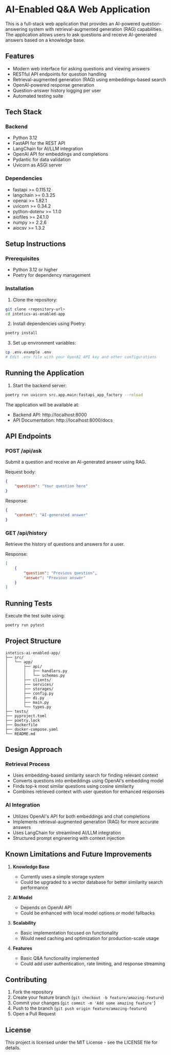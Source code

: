 # AI-Enabled Q&A Web Application

This is a full-stack web application that provides an AI-powered question-answering system with retrieval-augmented generation (RAG) capabilities. The application allows users to ask questions and receive AI-generated answers based on a knowledge base.

## Features

- Modern web interface for asking questions and viewing answers
- RESTful API endpoints for question handling
- Retrieval-augmented generation (RAG) using embeddings-based search
- OpenAI-powered response generation
- Question-answer history logging per user
- Automated testing suite

## Tech Stack

### Backend
- Python 3.12
- FastAPI for the REST API
- LangChain for AI/LLM integration
- OpenAI API for embeddings and completions
- Pydantic for data validation
- Uvicorn as ASGI server

### Dependencies
- fastapi >= 0.115.12
- langchain >= 0.3.25
- openai >= 1.82.1
- uvicorn >= 0.34.2
- python-dotenv >= 1.1.0
- aiofiles >= 24.1.0
- numpy >= 2.2.6
- aiocsv >= 1.3.2

## Setup Instructions

### Prerequisites
- Python 3.12 or higher
- Poetry for dependency management

### Installation

1. Clone the repository:
```bash
git clone <repository-url>
cd intetics-ai-enabled-app
```

2. Install dependencies using Poetry:
```bash
poetry install
```

3. Set up environment variables:
```bash
cp .env.example .env
# Edit .env file with your OpenAI API key and other configurations
```

## Running the Application

1. Start the backend server:
```bash
poetry run uvicorn src.app.main:fastapi_app_factory --reload
```

The application will be available at:
- Backend API: http://localhost:8000
- API Documentation: http://localhost:8000/docs

## API Endpoints

### POST /api/ask
Submit a question and receive an AI-generated answer using RAG.

Request body:
```json
{
    "question": "Your question here"
}
```

Response:
```json
{
    "content": "AI-generated answer"
}
```

### GET /api/history
Retrieve the history of questions and answers for a user.

Response:
```json
[
    {
        "question": "Previous question",
        "answer": "Previous answer"
    }
]
```

## Running Tests

Execute the test suite using:
```bash
poetry run pytest
```

## Project Structure

```
intetics-ai-enabled-app/
├── src/
│   └── app/
│       ├── api/
│       │   ├── handlers.py
│       │   └── schemas.py
│       ├── clients/
│       ├── services/
│       ├── storages/
│       ├── config.py
│       ├── di.py
│       ├── main.py
│       └── types.py
├── tests/
├── pyproject.toml
├── poetry.lock
├── Dockerfile
├── docker-compose.yaml
└── README.md
```

## Design Approach

### Retrieval Process
- Uses embedding-based similarity search for finding relevant context
- Converts questions into embeddings using OpenAI's embedding model
- Finds top-k most similar questions using cosine similarity
- Combines retrieved context with user question for enhanced responses

### AI Integration
- Utilizes OpenAI's API for both embeddings and chat completions
- Implements retrieval-augmented generation (RAG) for more accurate answers
- Uses LangChain for streamlined AI/LLM integration
- Structured prompt engineering with context injection

## Known Limitations and Future Improvements

1. **Knowledge Base**
   - Currently uses a simple storage system
   - Could be upgraded to a vector database for better similarity search performance

2. **AI Model**
   - Depends on OpenAI API
   - Could be enhanced with local model options or model fallbacks

3. **Scalability**
   - Basic implementation focused on functionality
   - Would need caching and optimization for production-scale usage

4. **Features**
   - Basic Q&A functionality implemented
   - Could add user authentication, rate limiting, and response streaming

## Contributing

1. Fork the repository
2. Create your feature branch (`git checkout -b feature/amazing-feature`)
3. Commit your changes (`git commit -m 'Add some amazing feature'`)
4. Push to the branch (`git push origin feature/amazing-feature`)
5. Open a Pull Request

## License

This project is licensed under the MIT License - see the LICENSE file for details.
